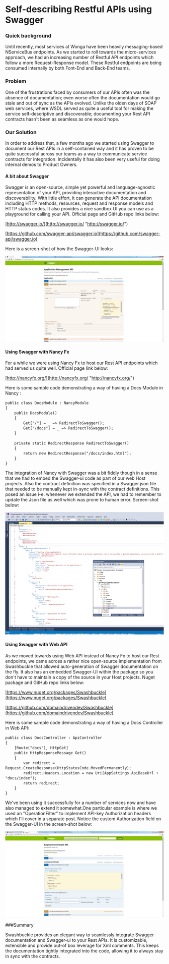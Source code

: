 # Self-describing Restful APIs using Swagger 

### Quick background

Until recently, most services at Wonga have been heavily messaging-based NServiceBus endpoints. As we started to roll towards the micro-services approach, we had an increasing number of Restful API endpoints which follow a more Request-Response model. These Restful endpoints are being consumed internally by both Font-End and Back-End teams.

### Problem
One of the frustrations faced by consumers of our APIs often was the absence of documentation; even worse often the documentation would go stale and out of sync as the APIs evolved. Unlike the olden days of SOAP web services, where WSDL served as quite a useful tool for making the service self-descriptive and discoverable; documenting your Rest API contracts hasn't been as seamless as one would hope. 

### Our Solution
In order to address that, a few months ago we started using Swagger to document our Rest APIs in a self-contained way and it has proven to be quite successful across our teams as a way to communicate service contracts for integration. Incidentally it has also been very useful for doing internal demos to Product Owners. 

#### A bit about Swagger
Swagger is an open-source, simple yet powerful and language-agnostic representation of your API, providing interactive documentation and discoverability. With little effort, it can generate the API documentation including HTTP methods, resources, request and response models and HTTP status codes. It also provides a nice sandbox UI you can use as a playground for calling your API. Official page and GitHub repo links below:

[http://swagger.io/](http://swagger.io/ "http://swagger.io/")

[https://github.com/swagger-api/swagger.io](https://github.com/swagger-api/swagger.io)


Here is a screen-shot of how the Swagger-UI looks:

![](/images/2015-11-15-self-describing-restful-apis-using-swagger/swagger-ui-app-man.png)

#### Using Swagger with Nancy Fx 
For a while we were using Nancy Fx to host our Rest API endpoints which had served us quite well. Official page link below:

[http://nancyfx.org/](http://nancyfx.org/ "http://nancyfx.org/")	

Here is some sample code demonstrating a way of having a Docs Module in Nancy :
 
	public class DocsModule : NancyModule
    {
        public DocsModule()
        {
            Get["/"] = _ => RedirectToSwagger();
            Get["/docs"] = _ => RedirectToSwagger();
        }

        private static RedirectResponse RedirectToSwagger()
        {
            return new RedirectResponse("/docs/index.html");
        }
    }

The integration of Nancy with Swagger was a bit fiddly though in a sense that we had to embed the Swagger-ui code as part of our web Host projects. Also the contract definition was specified in a Swagger.json file that needed to be manually kept in-sync with the contract definitions. This posed an issue i-e. whenever we extended the API, we had to remember to update the Json file as well which was prone to human error. Screen-shot below:

![](/images/2015-11-15-self-describing-restful-apis-using-swagger/swagger-json.png)


#### Using Swagger with Web API
As we moved towards using Web API instead of Nancy Fx to host our Rest endpoints, we came across a rather nice open-source implementation from Swashbuckle that allowed auto-generation of Swagger documentation on the fly. It also has an embedded Swagger-UI within the package so you don't have to maintain a copy of the source in your Host projects. Nuget package and GitHub repo links below:

[https://www.nuget.org/packages/Swashbuckle](https://www.nuget.org/packages/Swashbuckle)

[https://github.com/domaindrivendev/Swashbuckle](https://github.com/domaindrivendev/Swashbuckle)
 
Here is some sample code demonstrating a way of having a Docs Controller in Web API:

    public class DocsController : ApiController
    {
        [Route("docs"), HttpGet]
        public HttpResponseMessage Get()
        {
            var redirect = Request.CreateResponse(HttpStatusCode.MovedPermanently);
            redirect.Headers.Location = new Uri(AppSettings.ApiBaseUrl + "docs/index");
            return redirect;
        }
    }

We've been using it successfully for a number of services now and have also managed to extend it somewhat.One particular example is where we used an "OperationFilter" to implement API-key Authorization headers which I'll cover in a separate post. Notice the custom Authorization field on the Swagger-UI in the screen-shot below:

	
![](/images/2015-11-15-self-describing-restful-apis-using-swagger/swagger-ui-emp-details.png)


###Summary

Swashbuckle provides an elegant way to seamlessly integrate Swagger documentation and Swagger-ui to your Rest APIs. It is customizable, extensible and provide out-of box leverage for Xml comments. This keeps the documentation tightly integrated into the code, allowing it to always stay in sync with the contracts.

